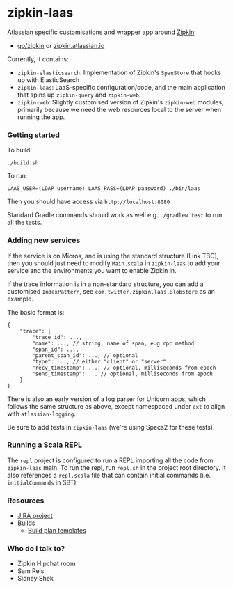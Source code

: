 # zipkin-laas #

Atlassian specific customisations and wrapper app around [Zipkin](https://github.com/openzipkin/zipkin):

  * [go/zipkin](http://go.atlassian.com/zipkin) or [zipkin.atlassian.io](https://zipkin.atlassian.io)

Currently, it contains:

* `zipkin-elasticsearch`: Implementation of Zipkin's `SpanStore` that hooks up with ElasticSearch
* `zipkin-laas`: LaaS-specific configuration/code, and the main application that spins up `zipkin-query` and `zipkin-web`.
* `zipkin-web`: Slightly customised version of Zipkin's `zipkin-web` modules, primarily because we need the web resources local to the server when running the app.

### Getting started ###

To build:

    ./build.sh

To run:

    LAAS_USER=(LDAP username) LAAS_PASS=(LDAP paasword) ./bin/laas

Then you should have access via `http://localhost:8080`

Standard Gradle commands should work as well e.g. `./gradlew test` to run all the tests.

### Adding new services ###
If the service is on Micros, and is using the standard structure (Link TBC), then you should just need to modify `Main.scala` in `zipkin-laas` to add your service and the environments you want to enable Zipkin in.

If the trace information is in a non-standard structure, you can add a customised `IndexPattern`, see `com.twitter.zipkin.laas.Blobstore` as an example.

The basic format is:
```
{
    "trace": {
        "trace_id": ...,
        "name": ..., // string, name of span, e.g rpc method
        "span_id": ...,
        "parent_span_id": ..., // optional
        "type": ..., // either "client" or "server"
        "recv_timestamp": ..., // optional, milliseconds from epoch
        "send_timestamp": ... // optional, milliseconds from epoch
    }
}
```

There is also an early version of a log parser for Unicorn apps, which follows the same structure as above, except namespaced under `ext` to align with `atlassian-logging`.

Be sure to add tests in `zipkin-laas` (we're using Specs2 for these tests).

### Running a Scala REPL ###

The `repl` project is configured to run a REPL importing all the code from `zipkin-laas` main. To run the repl, run `repl.sh` in the project root directory. It also references a `repl.scala` file that can contain initial commands (i.e. `initialCommands` in SBT)

### Resources ###
* [JIRA project](https://sdog.jira.com/secure/RapidBoard.jspa?rapidView=170)
* [Builds](https://collaboration-bamboo.internal.atlassian.com/browse/FIL-ZKB)
    * [Build plan templates](https://stash.atlassian.com/projects/ES/repos/zipkin-build)


### Who do I talk to? ###

* Zipkin Hipchat room
* Sam Reis
* Sidney Shek
